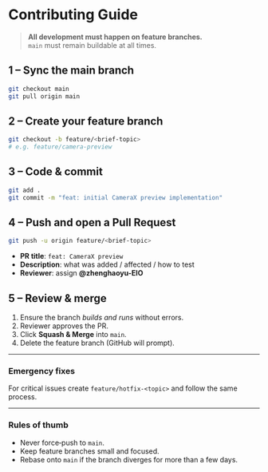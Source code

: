 # Contributing Guide

> **All development must happen on feature branches.**  
> `main` must remain buildable at all times.

## 1 – Sync the main branch

```bash
git checkout main
git pull origin main
```

## 2 – Create your feature branch

```bash
git checkout -b feature/<brief-topic>
# e.g. feature/camera-preview
```

## 3 – Code & commit

```bash
git add .
git commit -m "feat: initial CameraX preview implementation"
```

## 4 – Push and open a Pull Request

```bash
git push -u origin feature/<brief-topic>
```

* **PR title**: `feat: CameraX preview`
* **Description**: what was added / affected / how to test
* **Reviewer**: assign **@zhenghaoyu-EIO**

## 5 – Review & merge

1. Ensure the branch *builds and runs* without errors.
2. Reviewer approves the PR.
3. Click **Squash & Merge** into `main`.
4. Delete the feature branch (GitHub will prompt).

---

### Emergency fixes

For critical issues create `feature/hotfix-<topic>` and follow the same process.

---

### Rules of thumb

* Never force‑push to `main`.
* Keep feature branches small and focused.
* Rebase onto `main` if the branch diverges for more than a few days.
